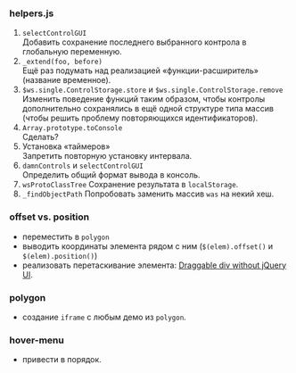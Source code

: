 ### helpers.js ###
1.  `selectControlGUI`  
    Добавить сохранение последнего выбранного контрола в глобальную переменную.
2.  `_extend(foo, before)`  
    Ещё раз подумать над реализацией «функции-расширитель» (название временное).
3.  `$ws.single.ControlStorage.store` и `$ws.single.ControlStorage.remove`  
    Изменить поведение функций таким образом, чтобы контролы дополнительно сохранялись в ещё одной структуре типа массив (чтобы решить проблему повторяющихся идентификаторов).
4.  `Array.prototype.toConsole`  
    Сделать?
5.  Установка «таймеров»  
    Запретить повторную установку интервала.
6.  `damnControls` и `selectControlGUI`  
    Определить общий формат вывода в консоль.
8.  `wsProtoClassTree`
    Сохранение результата в `localStorage`.
10. `_findObjectPath`
    Попробовать заменить массив `was` на некий хеш.

### offset vs. position ###
-   переместить в `polygon`
-   выводить координаты элемента рядом с ним (`$(elem).offset()` и `$(elem).position()`)
-   реализовать перетаскивание элемента: [Draggable div without jQuery UI](http://stackoverflow.com/questions/8569095/draggable-div-without-jquery-ui).

### polygon ###
-   создание `iframe` с любым демо из `polygon`.

### hover-menu ###
-   привести в порядок.
